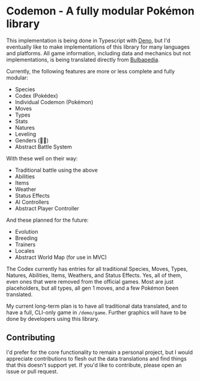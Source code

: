 # Codemon - A fully modular Pokémon library

This implementation is being done in Typescript with [Deno](https://deno.land), but I'd eventually like to make implementations of this library for many languages and platforms. All game information, including data and mechanics but not implementations, is being translated directly from [Bulbapedia](https://bulbapedia.bulbagarden.net).

Currently, the following features are more or less complete and fully modular:

- Species
- Codex (Pokédex)
- Individual Codemon (Pokémon)
- Moves
- Types
- Stats
- Natures
- Leveling
- Genders (🏳️‍⚧️)
- Abstract Battle System

With these well on their way:

- Traditional battle using the above
- Abilities
- Items
- Weather
- Status Effects
- AI Controllers
- Abstract Player Controller

And these planned for the future:

- Evolution
- Breeding
- Trainers
- Locales
- Abstract World Map (for use in MVC)

The Codex currently has entries for all traditional Species, Moves, Types, Natures, Abilities, Items, Weathers, and Status Effects. Yes, all of them, even ones that were removed from the official games. Most are just placeholders, but all types, all gen 1 moves, and a few Pokémon been translated.

My current long-term plan is to have all traditional data translated, and to have a full, CLI-only game in `/demo/game`. Further graphics will have to be done by developers using this library.

## Contributing

I'd prefer for the core functionality to remain a personal project, but I would appreciate contributions to flesh out the data translations and find things that this doesn't support yet. If you'd like to contribute, please open an issue or pull request.
